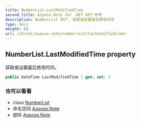 ```yaml
---
title: NumberList.LastModifiedTime
second_title: Aspose.Note for .NET API 参考
description: NumberList 财产. 获取或设置最后修改时间
type: docs
weight: 80
url: /zh/net/aspose.note/numberlist/lastmodifiedtime/
---
```

## NumberList.LastModifiedTime property

获取或设置最后修改时间。

```csharp
public DateTime LastModifiedTime { get; set; }
```

### 也可以看看

* class [NumberList](../)
* 命名空间 [Aspose.Note](../../numberlist/)
* 部件 [Aspose.Note](../../../)


